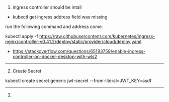 1. ingress controller should be intall 

 - kubectl get ingress 
  address field was missing

  run the following command and address come.

  kubectl apply -f https://raw.githubusercontent.com/kubernetes/ingress-nginx/controller-v0.41.2/deploy/static/provider/cloud/deploy.yaml

  - https://stackoverflow.com/questions/65193758/enable-ingress-controller-on-docker-desktop-with-wls2

--- --- --- ---

 2.  Create Secret

 kubectl create secret generic jwt-secret --from-literal=JWT_KEY=asdf

 --- --- --- --- 

 3. 